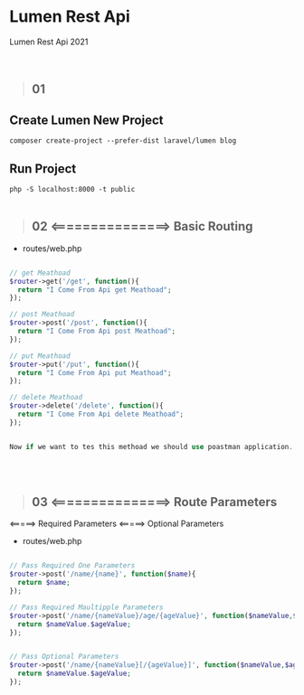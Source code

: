 # Lumen Rest Api
 Lumen Rest Api 2021
 <br><br><br>



>## 01 
## Create Lumen New Project
  `composer create-project --prefer-dist laravel/lumen blog`
## Run Project
  `php -S localhost:8000 -t public`
<br><br>



>## 02 <===============> Basic Routing
+ routes/web.php
```php

// get Meathoad
$router->get('/get', function(){
  return "I Come From Api get Meathoad";
});

// post Meathoad
$router->post('/post', function(){
  return "I Come From Api post Meathoad";
});

// put Meathoad
$router->put('/put', function(){
  return "I Come From Api put Meathoad";
});

// delete Meathoad
$router->delete('/delete', function(){
  return "I Come From Api delete Meathoad";
});


Now if we want to tes this methoad we should use poastman application. Browser can check only get meathoad
```
<br><br>



>## 03 <===============> Route Parameters
<=====>  Required Parameters
<=====>  Optional Parameters
+ routes/web.php
```php

// Pass Required One Parameters
$router->post('/name/{name}', function($name){
  return $name;
});

// Pass Required Maultipple Parameters
$router->post('/name/{nameValue}/age/{ageValue}', function($nameValue,$ageValue){
  return $nameValue.$ageValue;
});


// Pass Optional Parameters
$router->post('/name/{nameValue}[/{ageValue}]', function($nameValue,$ageValue=null){
  return $nameValue.$ageValue;
});
```
<br><br>


